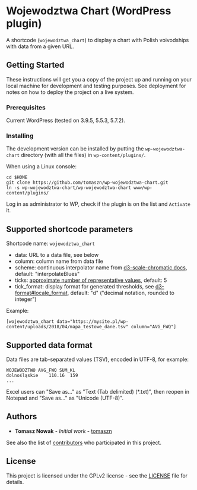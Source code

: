 # Wojewodztwa Chart (WordPress plugin)

A shortcode (`wojewodztwa_chart`) to display a chart with Polish voivodships with data from a given URL.

## Getting Started

These instructions will get you a copy of the project up and running on your local machine for development and testing purposes. See deployment for notes on how to deploy the project on a live system.

### Prerequisites

Current WordPress (tested on 3.9.5, 5.5.3, 5.7.2).

### Installing

The development version can be installed by putting the `wp-wojewodztwa-chart` directory (with all the files) in `wp-content/plugins/`.

When using a Linux console:

```
cd $HOME
git clone https://github.com/tomaszn/wp-wojewodztwa-chart.git
ln -s wp-wojewodztwa-chart/wp-wojewodztwa-chart www/wp-content/plugins/
```

Log in as administrator to WP, check if the plugin is on the list and `Activate` it.

## Supported shortcode parameters

Shortcode name: `wojewodztwa_chart`

* data: URL to a data file, see below
* column: column name from data file
* scheme: continuous interpolator name from [d3-scale-chromatic docs](https://github.com/d3/d3-scale-chromatic), default: "interpolateBlues"
* ticks: [approximate number of representative values](https://github.com/d3/d3-scale/blob/master/README.md#continuous_ticks), default: 5
* tick\_format: display format for generated thresholds, see [d3-format#locale\_format](https://github.com/d3/d3-format#locale_format), default: "d" ("decimal notation, rounded to integer")

Example:
```
[wojewodztwa_chart data="https://mysite.pl/wp-content/uploads/2018/04/mapa_testowe_dane.tsv" column="AVG_FWQ"]
```

## Supported data format

Data files are tab-separated values (TSV), encoded in UTF-8, for example:
```
WOJEWÓDZTWO	AVG_FWQ	SUM_KL
dolnośląskie	110.16	159
...
```
Excel users can "Save as..." as "Text (Tab delimited) (\*.txt)", then reopen in Notepad and "Save as..." as "Unicode (UTF-8)".

## Authors

* **Tomasz Nowak** - *Initial work* - [tomaszn](https://github.com/tomaszn)

See also the list of [contributors](https://github.com/tomaszn/wp-wojewodztwa-chart/graphs/contributors) who participated in this project.

## License

This project is licensed under the GPLv2 license - see the [LICENSE](https://github.com/tomaszn/wp-wojewodztwa-chart/blob/master/LICENSE) file for details.
